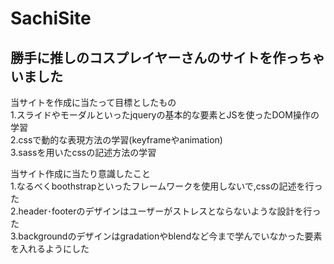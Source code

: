# SachiSite
## 勝手に推しのコスプレイヤーさんのサイトを作っちゃいました

当サイトを作成に当たって目標としたもの  
1.スライドやモーダルといったjqueryの基本的な要素とJSを使ったDOM操作の学習  
2.cssで動的な表現方法の学習(keyframeやanimation)  
3.sassを用いたcssの記述方法の学習  

当サイト作成に当たり意識したこと  
1.なるべくboothstrapといったフレームワークを使用しないで,cssの記述を行った  
2.header･footerのデザインはユーザーがストレスとならないような設計を行った  
3.backgroundのデザインはgradationやblendなど今まで学んでいなかった要素を入れるようにした  
